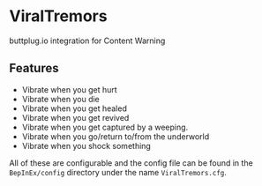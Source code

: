 # ViralTremors
buttplug.io integration for Content Warning

## Features
- Vibrate when you get hurt
- Vibrate when you die
- Vibrate when you get healed
- Vibrate when you get revived
- Vibrate when you get captured by a weeping.
- Vibrate when you go/return to/from the underworld
- Vibrate when you shock something

All of these are configurable and the config file can be found in the `BepInEx/config` directory under the name `ViralTremors.cfg`.
